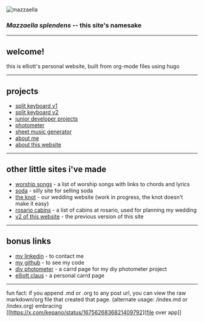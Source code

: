 <!-- elliott's personal website ![mazzaella](/svg/smallMazzEdgesColor.svg) -->
<!-- Google tag (gtag.js) -->
<script async src="https://www.googletagmanager.com/gtag/js?id=G-2YMZ21XB88"></script>
<script>
  window.dataLayer = window.dataLayer || [];
  function gtag(){dataLayer.push(arguments);}
  gtag('js', new Date());

  gtag('config', 'G-2YMZ21XB88');
</script>
<style>
/* Default (light mode) */
.theme-aware-image .light-mode {
  display: block;
}
.theme-aware-image .dark-mode {
  display: none;
}

/* When body has darkmode class */
body.darkmode .theme-aware-image .light-mode {
  display: none;
}
body.darkmode .theme-aware-image .dark-mode {
  display: block;
}
</style>
<div class="theme-aware-image">
  <img src="/svg/smallMazzEdgesColor.svg" alt="mazzaella" class="dark-mode">
  <img src="/svg/smallMazzInternalColor.svg" alt="mazzaella" class="light-mode">
</div>

### _Mazzaella splendens_ -- this site's namesake

---

## welcome!

this is elliott's personal website, built from org-mode files using hugo

---

## projects

-   [split keyboard v1](/posts/split-keyboard-v1/)
-   [split keyboard v2](/posts/split-keyboard-v2/)
-   [junior developer projects](/posts/junior-developer-projects/)
-   [photometer](/posts/photometer/)
-   [sheet music generator](/posts/sheet-music-generator/)
-   [about me](/posts/about/)
-   [about this website](/posts/about-site/)

---

## other little sites i've made

-   [worship songs](https://worship.mazzaella.com/) - a list of worship songs with links to chords and lyrics
-   [soda](https://soda.mazzaella.com/) - silly site for selling soda
-   [the knot](https://theknot.clausclan.com/) - our wedding website (work in progress, the knot doesn't make it easy)
-   [rosario cabins](https://rosario-cabins.clausclan.com/) - a list of cabins at rosario, used for planning my wedding
-   [v2 of this website](https://v2.mazzaella.com/) - the previous version of this site

---

## bonus links

-   [my linkedin](https://www.linkedin.com/in/elliott-claus-075bb01b9/) - to contact me
-   [my github](https://github.com/emdashii) - to see my code
-   [diy photometer](https://diyphotometer.carrd.co/) - a carrd page for my diy photometer project
-   [elliott claus](https://elliottclaus.carrd.co/) - a personal carrd page

---

fun fact: if you append .md or .org to any post url, you can view the raw markdown/org file that created that page.
(alternate usage: /index.md or /index.org) embracing [[https://x.com/kepano/status/1675626836821409792][file over app]]

